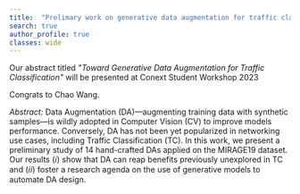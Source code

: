```yaml
---
title:  "Prelimary work on generative data augmentation for traffic classification accepted at Conext SW 2022"
search: true
author_profile: true
classes: wide
---
```


Our abstract titled *"Toward Generative Data Augmentation for Traffic Classification"* will be presented at Conext Student Workshop 2023

Congrats to Chao Wang.

*Abstract:* Data Augmentation (DA)—augmenting training data with synthetic samples—is wildly adopted in Computer Vision (CV) to improve models performance. Conversely, DA has not been yet popularized in networking use cases, including Traffic Classification (TC). In this work, we present a preliminary study of 14 hand-crafted DAs applied on the MIRAGE19 dataset. Our results (𝑖) show that DA can reap benefits previously unexplored in TC and (𝑖𝑖) foster a research agenda on the use of generative models to automate DA design.
